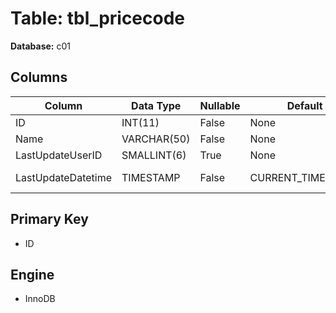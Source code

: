 # Table: tbl_pricecode

**Database:** c01

## Columns

| Column | Data Type | Nullable | Default | Extra |
|--------|-----------|----------|---------|-------|
| ID | INT(11) | False | None | AUTO_INCREMENT |
| Name | VARCHAR(50) | False | None | None |
| LastUpdateUserID | SMALLINT(6) | True | None | None |
| LastUpdateDatetime | TIMESTAMP | False | CURRENT_TIMESTAMP | ON UPDATE CURRENT_TIMESTAMP |

## Primary Key
- ID

## Engine
- InnoDB
